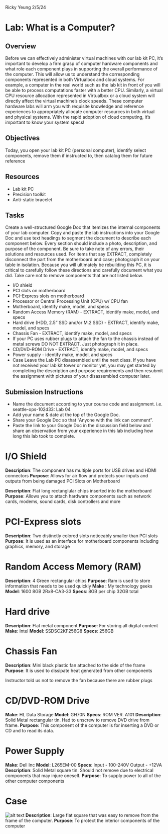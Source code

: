 Ricky Yeung
2/5/24

# Lab: What is a Computer?
## Overview
Before we can effectively administer virtual machines with our lab kit PC, it’s important to develop a firm grasp of computer hardware components and what role each component plays in supporting the overall performance of the computer. This will allow us to understand the corresponding components represented in both Virtualbox and cloud systems. For example, a computer in the real world such as the lab kit in front of you will be able to process computations faster with a better CPU. Similarly, a virtual CPU resource allocation represented in Virtualbox or a cloud system will directly affect the virtual machine’s clock speeds.
These computer hardware labs will arm you with requisite knowledge and reference experiences to appropriately allocate computer resources in both virtual and physical systems. With the rapid adoption of cloud computing, it’s important to know your system specs!
## Objectives
Today, you open your lab kit PC (personal computer), identify select components, remove them if instructed to, then catalog them for future reference
## Resources
- Lab kit PC
- Precision toolkit
- Anti-static bracelet
## Tasks
Create a well-structured Google Doc that itemizes the internal components of your lab computer. Copy and paste the lab instructions into your Google Doc and use text headings to segment the document to describe each component below. Every section should include a photo, description, and purpose of the component. Be sure to take note of any errors, their solutions and resources used. For items that say EXTRACT, completely disconnect the part from the motherboard and case; photograph it on your table in isolation.
Because you will ultimately be rebuilding this PC, it is critical to carefully follow these directions and carefully document what you did. Take care not to remove components that are not listed below.
- I/O shield
- PCI slots on motherboard
- PCI-Express slots on motherboard
- Processor or Central Processing Unit (CPU) w/ CPU fan
- Motherboard, identify make, model, and specs
- Random Access Memory (RAM) - EXTRACT, identify make, model, and specs
- Hard drive (HDD, 2.5” SSD and/or M.2 SSD) - EXTRACT, identify make, model, and specs
- Chassis Fan - EXTRACT, identify make, model, and specs
- If your PC uses rubber plugs to attach the fan to the chassis instead of metal screws DO NOT EXTRACT. Just photograph it in place.
- CD/DVD-ROM Drive - EXTRACT, identify make, model, and specs
- Power supply - identify make, model, and specs
- Case
Leave the Lab PC disassembled until the next class.
If you have not received your lab kit tower or monitor yet, you may get started by completing the description and purpose requirements and then resubmit the assignment with pictures of your disassembled computer later.
## Submission Instructions
- Name the document according to your course code and assignment.
i.e. seattle-ops-102d33: Lab 04
- Add your name & date at the top of the Google Doc.
- Share your Google Doc so that “Anyone with the link can comment”.
- Paste the link to your Google Doc in the discussion field below and share an observation from your experience in this lab including how long this lab took to complete.

# I/O Shield
**Description**: The component has multiple ports for USB drives and HDMI connectors
**Purpose**: Allows for air flow and protects your inputs and outputs from being damaged
PCI Slots on Motherboard


**Description**: Flat long rectanglular chips inserted into the motherboard
**Purpose**: Allows you to attach hardware components such as network cards, modems, sound cards, disk controllers and more

# PCI-Express slots



**Description**: Two distinctly colored slots noticeably smaller than PCI slots
**Purpose**:  It is used as an interface for motherboard components including graphics, memory, and storage
# Random Access Memory (RAM)

**Description**: 4 Green rectangular chips
**Purpose**: Ram is used to store information that needs to be used quickly
**Make** : My technology geeks
**Model**: 1600 8GB 2Rx8-CA3-33
**Specs**: 8GB per chip 32GB total
# Hard drive

**Description**: Flat metal component
**Purpose**: For storing all digital content
**Make**: Intel   **Model**: SSDSC2KF256G8  **Specs**: 256GB
# Chassis Fan

**Description**: Mini black plastic fan attached to the side of the frame
**Purpose**: It is used to dissipate heat generated from other components 

Instructor told us not to remove the fan because there are rubber plugs





# CD/DVD-ROM Drive



**Make**: HL Data Storage
**Model**: GH70N
**Specs**: ROM VER. A101
**Description**: Solid Metal rectangular tin. Had to unscrew to remove DVD drive from frame.
**Purpose**: This component of the computer is for inserting a DVD or CD and to read its data.


# Power Supply

**Make**: Dell Inc
**Model**: L265EM-00
**Specs**: Input - 100-240V Output - +12VA
**Description**: Solid Metal square tin. Should not remove due to electrical components that may injure oneself.
**Purpose**: To supply power to all of the other computer components



# Case
![alt text]() 
**Description**: Large flat square that was easy to remove from the frame of the computer.
**Purpose**: To protect the interior components of the computer

